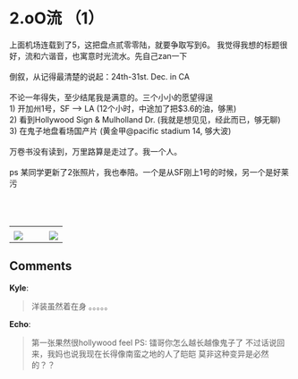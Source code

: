 # 2.oO流 （1）

<div id="msgcns!9884D0A402622CB2!3545" class="bvMsg">上面机场连载到了5，这把盘点贰零零陆，就要争取写到6。 我觉得我想的标题很好，流和六谐音，也寓意时光流水。先自己zan一下<br /><br />倒叙，从记得最清楚的说起：24th-31st. Dec. in CA<br /><br />不论一年得失，至少结尾我是满意的。三个小小的愿望得逞<br />1) 开加州1号，SF --&gt; LA  (12个小时，中途加了把$3.6的油，够黑)<br />2) 看到Hollywood Sign &amp; Mulholland Dr. (我就是想见见，经此而已，够无聊)<br />3) 在鬼子地盘看场国产片 (黄金甲@pacific stadium 14, 够大波)<br /><br />万卷书没有读到，万里路算是走过了。我一个人。<br /><br />ps 某同学更新了2张照片，我也奉陪。一个是从SF刚上1号的时候，另一个是好莱污<br /><br /><br /><br /></div><table cellspacing="0" border="0"><tr><td></td></tr><tr><td valign="top"><a href="http://byfiles.storage.live.com/y1pAO4IPkEnaVsCACb2boHlHQyEyzjAxdh_EqFcJCJmrWDwVys4FQ7T6nyTZMyQ5LkE9NAE0yxb_Vk" target="_blank" rel="WLPP;url=http://byfiles.storage.live.com/y1pAO4IPkEnaVsCACb2boHlHQyEyzjAxdh_EqFcJCJmrWDwVys4FQ7T6nyTZMyQ5LkE9NAE0yxb_Vk;cnsid=cns&#033;9884D0A402622CB2&#033;3548"><img src="http://byfiles.storage.live.com/y1pAO4IPkEnaVsCACb2boHlHfmMF7FuiFVBNS8QbFr2Qh8mt0K-BaOU0Kwkcf7kMNpxE29iTA5bcuQ" border="0" /></a></td><td width="15"></td><td valign="top"><a href="http://byfiles.storage.live.com/y1pmOYSg-opFjcchWzRiw8E_OFWH5rfaNUWA3xytu3JBnzTpat5udlkqo1wvi8g_T0A-JhfZG8pEX8" target='_blank' rel="WLPP;url=http://byfiles.storage.live.com/y1pmOYSg-opFjcchWzRiw8E_OFWH5rfaNUWA3xytu3JBnzTpat5udlkqo1wvi8g_T0A-JhfZG8pEX8;cnsid=cns&#033;9884D0A402622CB2&#033;3547"><img src="http://byfiles.storage.live.com/y1pmOYSg-opFjcchWzRiw8E_D1HwuVPnq7BhCdWwXIJPLQT1zW1yu8zwMVfEr7GOBAbstaQ6JBNHPY" border="0" /></a></td></tr></table>

## Comments

**Kyle**:
> 洋装虽然着在身 。。。。。

**Echo**:
> 第一张果然很hollywood feel
PS: 镭哥你怎么越长越像鬼子了
不过话说回来，我妈也说我现在长得像南蛮之地的人了皑皑
莫非这种变异是必然的？？

